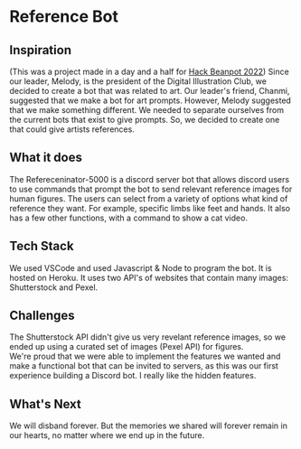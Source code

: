 # Reference Bot
## Inspiration
(This was a project made in a day and a half for [Hack Beanpot 2022](https://hackbeanpot-2022.devpost.com/))
Since our leader, Melody, is the president of the Digital Illustration Club, we decided to create a bot that was related to art. Our leader's friend, Chanmi, suggested that we make a bot for art prompts. However, Melody suggested that we make something different. We needed to separate ourselves from the current bots that exist to give prompts. So, we decided to create one that could give artists references.

## What it does
The Refereceninator-5000 is a discord server bot that allows discord users to use commands that prompt the bot to send relevant reference images for human figures. The users can select from a variety of options what kind of reference they want. For example, specific limbs like feet and hands. It also has a few other functions, with a command to show a cat video.

## Tech Stack
We used VSCode and used Javascript & Node to program the bot. It is hosted on Heroku. It uses two API's of websites that contain many images: Shutterstock and Pexel.

## Challenges
The Shutterstock API didn't give us very revelant reference images, so we ended up using a curated set of images (Pexel API) for figures.  
We're proud that we were able to implement the features we wanted and make a functional bot that can be invited to servers, as this was our first experience building a Discord bot. I really like the hidden features.

## What's Next
We will disband forever. But the memories we shared will forever remain in our hearts, no matter where we end up in the future.
